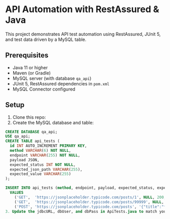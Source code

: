 # API Automation with RestAssured & Java

This project demonstrates API test automation using RestAssured, JUnit 5, and test data driven by a MySQL table.

## Prerequisites
- Java 11 or higher
- Maven (or Gradle)
- MySQL server (with database `qa_api`)
- JUnit 5, RestAssured dependencies in `pom.xml`
- MySQL Connector configured

## Setup
1. Clone this repo:
2. Create the MySQL database and table:
```sql
CREATE DATABASE qa_api;
USE qa_api;
CREATE TABLE api_tests (
  id INT AUTO_INCREMENT PRIMARY KEY,
  method VARCHAR(6) NOT NULL,
  endpoint VARCHAR(255) NOT NULL,
  payload JSON,
  expected_status INT NOT NULL,
  expected_json_path VARCHAR(255),
  expected_value VARCHAR(255)
);

INSERT INTO api_tests (method, endpoint, payload, expected_status, expected_json_path, expected_value)
  VALUES
    ('GET',  'https://jsonplaceholder.typicode.com/posts/1', NULL, 200, '$.id', '1'),
    ('GET',  'https://jsonplaceholder.typicode.com/posts/99999', NULL, 404, NULL, NULL),
    ('POST', 'https://jsonplaceholder.typicode.com/posts', '{"title":"foo","body":"bar","userId":1}', 201, '$.title', 'foo');
3. Update the jdbcURL, dbUser, and dbPass in ApiTests.java to match your local MySQL credentials.

